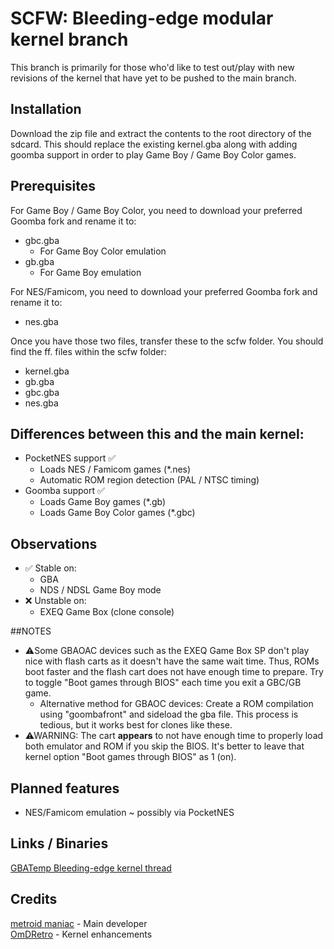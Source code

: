 #  SCFW: Bleeding-edge modular kernel branch

This branch is primarily for those who'd like to test out/play with new revisions of the kernel that have yet to be pushed to the main branch.

## Installation
Download the zip file and extract the contents to the root directory of the sdcard.
This should replace the existing kernel.gba along with adding goomba support in order to play Game Boy / Game Boy Color games.

## Prerequisites
For Game Boy / Game Boy Color, you need to download your preferred Goomba fork and rename it to:
- gbc.gba
    - For Game Boy Color emulation
- gb.gba
	- For Game Boy emulation

For NES/Famicom, you need to download your preferred Goomba fork and rename it to:
- nes.gba

Once you have those two files, transfer these to the scfw folder.
You should find the ff. files within the scfw folder:
- kernel.gba
- gb.gba
- gbc.gba
- nes.gba

## Differences between this and the main kernel:
- PocketNES support ✅
    - Loads NES / Famicom games (*.nes)
    - Automatic ROM region detection (PAL / NTSC timing)
- Goomba support ✅
    - Loads Game Boy games (*.gb)
    - Loads Game Boy Color games (*.gbc)
	 
## Observations
- ✅ Stable on:
    - GBA
    - NDS / NDSL Game Boy mode
- ❌ Unstable on:
    - EXEQ Game Box (clone console)
	
##NOTES
- ⚠Some GBAOAC devices such as the EXEQ Game Box SP don't play nice with flash carts as it doesn't have the same wait time. Thus, ROMs boot faster and the flash cart does not have enough time to prepare. Try to toggle "Boot games through BIOS" each time you exit a GBC/GB game.
    - Alternative method for GBAOC devices: Create a ROM compilation using "goombafront" and sideload the gba file. This process is tedious, but it works best for clones like these.
- ⚠WARNING: The cart **appears** to not have enough time to properly load both emulator and ROM if you skip the BIOS. It's better to leave that kernel option "Boot games through BIOS" as 1 (on).

## Planned features
- NES/Famicom emulation ~ possibly via PocketNES

## Links / Binaries
[GBATemp Bleeding-edge kernel thread](https://gbatemp.net/threads/scfw-bleeding-edge-modular-kernel-branch.656629/)

## Credits
[metroid maniac](https://github.com/metroid-maniac) - Main developer  
[OmDRetro](https://github.com/OmDRetro) - Kernel enhancements
